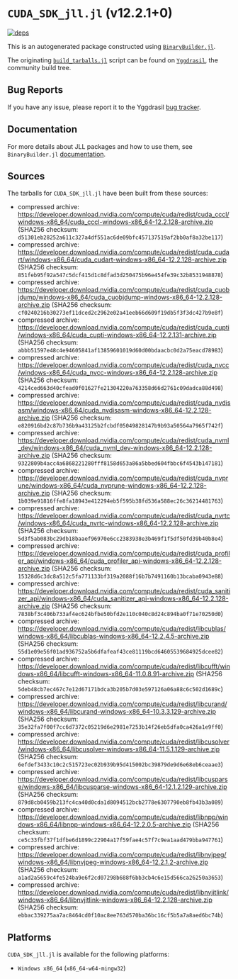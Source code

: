 # `CUDA_SDK_jll.jl` (v12.2.1+0)

[![deps](https://juliahub.com/docs/CUDA_SDK_jll/deps.svg)](https://juliahub.com/ui/Packages/CUDA_SDK_jll/2kWOi?page=2)

This is an autogenerated package constructed using [`BinaryBuilder.jl`](https://github.com/JuliaPackaging/BinaryBuilder.jl).

The originating [`build_tarballs.jl`](https://github.com/JuliaPackaging/Yggdrasil/blob/dd1944cccaf12de870a1dcc7694873e40c2ba69a/C/CUDA/CUDA_SDK@12.2/build_tarballs.jl) script can be found on [`Yggdrasil`](https://github.com/JuliaPackaging/Yggdrasil/), the community build tree.

## Bug Reports

If you have any issue, please report it to the Yggdrasil [bug tracker](https://github.com/JuliaPackaging/Yggdrasil/issues).

## Documentation

For more details about JLL packages and how to use them, see `BinaryBuilder.jl` [documentation](https://docs.binarybuilder.org/stable/jll/).

## Sources

The tarballs for `CUDA_SDK_jll.jl` have been built from these sources:

* compressed archive: https://developer.download.nvidia.com/compute/cuda/redist/cuda_cccl/windows-x86_64/cuda_cccl-windows-x86_64-12.2.128-archive.zip (SHA256 checksum: `d51301eb28252a611c327a4df551ac6de09bfc457137519af2bb0af8a32be117`)
* compressed archive: https://developer.download.nvidia.com/compute/cuda/redist/cuda_cudart/windows-x86_64/cuda_cudart-windows-x86_64-12.2.128-archive.zip (SHA256 checksum: `851feb95f92a547c5dcf415d1c8dfad3d250475b96e454fe39c32b8531948878`)
* compressed archive: https://developer.download.nvidia.com/compute/cuda/redist/cuda_cuobjdump/windows-x86_64/cuda_cuobjdump-windows-x86_64-12.2.128-archive.zip (SHA256 checksum: `cf0240216b30273ef11dced2c2962e02a41eeb66d609f19db5f3f3dc427b9e8f`)
* compressed archive: https://developer.download.nvidia.com/compute/cuda/redist/cuda_cupti/windows-x86_64/cuda_cupti-windows-x86_64-12.2.131-archive.zip (SHA256 checksum: `abbb51597e48c4e94605841af13859601019d60d00bdaacbc0d2a75eacd78983`)
* compressed archive: https://developer.download.nvidia.com/compute/cuda/redist/cuda_nvcc/windows-x86_64/cuda_nvcc-windows-x86_64-12.2.128-archive.zip (SHA256 checksum: `4214ced663d40cfead0f01627fe21304220a763358d66d2761c09dadca88d498`)
* compressed archive: https://developer.download.nvidia.com/compute/cuda/redist/cuda_nvdisasm/windows-x86_64/cuda_nvdisasm-windows-x86_64-12.2.128-archive.zip (SHA256 checksum: `e820916bd2c87b736b9a43125b2fcbdf05049828147b9b93a50564a7965f742f`)
* compressed archive: https://developer.download.nvidia.com/compute/cuda/redist/cuda_nvml_dev/windows-x86_64/cuda_nvml_dev-windows-x86_64-12.2.128-archive.zip (SHA256 checksum: `9322809b4acc4a6868221280fff8158d653a86a5bbed604fbbc6f4543b147181`)
* compressed archive: https://developer.download.nvidia.com/compute/cuda/redist/cuda_nvprune/windows-x86_64/cuda_nvprune-windows-x86_64-12.2.128-archive.zip (SHA256 checksum: `1b039e91816ffe8fa18943e412294eb5f595b38fd536a588ec26c36214481763`)
* compressed archive: https://developer.download.nvidia.com/compute/cuda/redist/cuda_nvrtc/windows-x86_64/cuda_nvrtc-windows-x86_64-12.2.128-archive.zip (SHA256 checksum: `5d3f5ab083bc29db18baaef96970e6cc2383938e3b469f1f5df50fd39b40b8e4`)
* compressed archive: https://developer.download.nvidia.com/compute/cuda/redist/cuda_profiler_api/windows-x86_64/cuda_profiler_api-windows-x86_64-12.2.128-archive.zip (SHA256 checksum: `15328d6c3dc8a512c5fa771133bf319a2088f16b7b7491160b13bcaba0943e88`)
* compressed archive: https://developer.download.nvidia.com/compute/cuda/redist/cuda_sanitizer_api/windows-x86_64/cuda_sanitizer_api-windows-x86_64-12.2.128-archive.zip (SHA256 checksum: `7838bf3c406b733af4ec624bfbe50bfd2e110c040c8d24c894ba0f71e70250d0`)
* compressed archive: https://developer.download.nvidia.com/compute/cuda/redist/libcublas/windows-x86_64/libcublas-windows-x86_64-12.2.4.5-archive.zip (SHA256 checksum: `55d1e09e56f01ad936752a5b6dfafeaf43ce81119bcd64605539684925dcee82`)
* compressed archive: https://developer.download.nvidia.com/compute/cuda/redist/libcufft/windows-x86_64/libcufft-windows-x86_64-11.0.8.91-archive.zip (SHA256 checksum: `5deb48cb7ec467c7e12d67171bdca3b205b7d03e597126a06a88c6c502d1689c`)
* compressed archive: https://developer.download.nvidia.com/compute/cuda/redist/libcurand/windows-x86_64/libcurand-windows-x86_64-10.3.3.129-archive.zip (SHA256 checksum: `35e32fa7f00f7cc6d7372c05219d6e2981e7253b14f26eb5dfa0ca426a1e9ff0`)
* compressed archive: https://developer.download.nvidia.com/compute/cuda/redist/libcusolver/windows-x86_64/libcusolver-windows-x86_64-11.5.1.129-archive.zip (SHA256 checksum: `6efdef3433c10c2c515723ec02b939b95d415002bc39879de9d6e68eb6ceaae3`)
* compressed archive: https://developer.download.nvidia.com/compute/cuda/redist/libcusparse/windows-x86_64/libcusparse-windows-x86_64-12.1.2.129-archive.zip (SHA256 checksum: `879d8cb0459b213fc4ca40d0cda1d8094512bcb2778e6307790eb8fb43b3a089`)
* compressed archive: https://developer.download.nvidia.com/compute/cuda/redist/libnpp/windows-x86_64/libnpp-windows-x86_64-12.2.0.5-archive.zip (SHA256 checksum: `ce5c33fbf37f1dfbe6d1899c22904a17f59fae4c57f7c9ea1aad479bba947761`)
* compressed archive: https://developer.download.nvidia.com/compute/cuda/redist/libnvjpeg/windows-x86_64/libnvjpeg-windows-x86_64-12.2.1.2-archive.zip (SHA256 checksum: `a1ad2a5659c4fe524ba9e6f2cd07298b688f6bb3cb4c6e15d566ca26250a3653`)
* compressed archive: https://developer.download.nvidia.com/compute/cuda/redist/libnvjitlink/windows-x86_64/libnvjitlink-windows-x86_64-12.2.128-archive.zip (SHA256 checksum: `ebbac339275aa7ac8464cd0f10ac8ee763d570ba36bc16cf5b5a7a8aed6bc74b`)

## Platforms

`CUDA_SDK_jll.jl` is available for the following platforms:

* `Windows x86_64` (`x86_64-w64-mingw32`)
